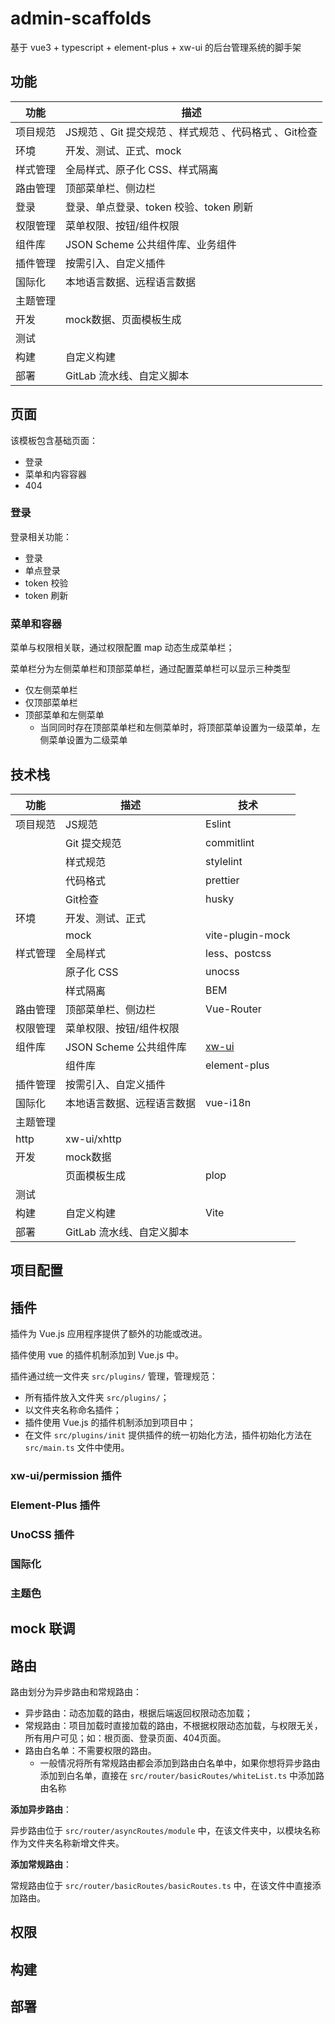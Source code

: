 # admin-scaffolds
基于 vue3 + typescript + element-plus + xw-ui 的后台管理系统的脚手架

## 功能

| 功能     | 描述                                                  |
| -------- | ----------------------------------------------------- |
| 项目规范 | JS规范 、Git 提交规范 、样式规范 、代码格式 、Git检查 |
| 环境     | 开发、测试、正式、mock                                |
| 样式管理 | 全局样式、原子化 CSS、样式隔离                        |
| 路由管理 | 顶部菜单栏、侧边栏                                    |
| 登录     | 登录、单点登录、token 校验、token 刷新                |
| 权限管理 | 菜单权限、按钮/组件权限                               |
| 组件库   | JSON Scheme 公共组件库、业务组件                      |
| 插件管理 | 按需引入、自定义插件                                  |
| 国际化   | 本地语言数据、远程语言数据                            |
| 主题管理 |                                                       |
| 开发     | mock数据、页面模板生成                                |
| 测试     |                                                       |
| 构建     | 自定义构建                                            |
| 部署     | GitLab 流水线、自定义脚本                             |

## 页面

该模板包含基础页面：

* 登录
* 菜单和内容容器
* 404

### 登录

登录相关功能：

* 登录
* 单点登录
* token 校验
* token 刷新

### 菜单和容器

菜单与权限相关联，通过权限配置 map 动态生成菜单栏；

菜单栏分为左侧菜单栏和顶部菜单栏，通过配置菜单栏可以显示三种类型

* 仅左侧菜单栏
* 仅顶部菜单栏
* 顶部菜单和左侧菜单
  * 当同同时存在顶部菜单栏和左侧菜单时，将顶部菜单设置为一级菜单，左侧菜单设置为二级菜单





## 技术栈

| 功能     | 描述                       | 技术                                     |
| -------- | -------------------------- | ---------------------------------------- |
| 项目规范 | JS规范                     | Eslint                                   |
|          | Git 提交规范               | commitlint                               |
|          | 样式规范                   | stylelint                                |
|          | 代码格式                   | prettier                                 |
|          | Git检查                    | husky                                    |
| 环境     | 开发、测试、正式           |                                          |
|          | mock                       | vite-plugin-mock                         |
| 样式管理 | 全局样式                   | less、postcss                            |
|          | 原子化 CSS                 | unocss                                   |
|          | 样式隔离                   | BEM                                      |
| 路由管理 | 顶部菜单栏、侧边栏         | Vue-Router                               |
| 权限管理 | 菜单权限、按钮/组件权限    |                                          |
| 组件库   | JSON Scheme 公共组件库     | [xw-ui](https://sewar-x.github.io/X-UI/) |
|          | 组件库                     | element-plus                             |
| 插件管理 | 按需引入、自定义插件       |                                          |
| 国际化   | 本地语言数据、远程语言数据 | vue-i18n                                 |
| 主题管理 |                            |                                          |
| http     | xw-ui/xhttp                |                                          |
| 开发     | mock数据                   |                                          |
|          | 页面模板生成               | plop                                     |
| 测试     |                            |                                          |
| 构建     | 自定义构建                 | Vite                                     |
| 部署     | GitLab 流水线、自定义脚本  |                                          |

## 项目配置

## 插件

插件为 Vue.js 应用程序提供了额外的功能或改进。

插件使用 vue 的插件机制添加到 Vue.js 中。

插件通过统一文件夹 `src/plugins/` 管理，管理规范：

* 所有插件放入文件夹 `src/plugins/`；
* 以文件夹名称命名插件；
* 插件使用 Vue.js 的插件机制添加到项目中；
* 在文件 `src/plugins/init` 提供插件的统一初始化方法，插件初始化方法在 `src/main.ts` 文件中使用。



### xw-ui/permission 插件



### Element-Plus 插件



### UnoCSS 插件

### 国际化

### 主题色

## mock 联调

## 路由

路由划分为异步路由和常规路由：

* 异步路由：动态加载的路由，根据后端返回权限动态加载；
* 常规路由：项目加载时直接加载的路由，不根据权限动态加载，与权限无关，所有用户可见；如：根页面、登录页面、404页面。
* 路由白名单：不需要权限的路由。
  * 一般情况将所有常规路由都会添加到路由白名单中，如果你想将异步路由添加到白名单，直接在  `src/router/basicRoutes/whiteList.ts` 中添加路由名称

**添加异步路由**：

异步路由位于 `src/router/asyncRoutes/module` 中，在该文件夹中，以模块名称作为文件夹名称新增文件夹。

**添加常规路由**：

常规路由位于 `src/router/basicRoutes/basicRoutes.ts` 中，在该文件中直接添加路由。



## 权限

## 构建

## 部署

